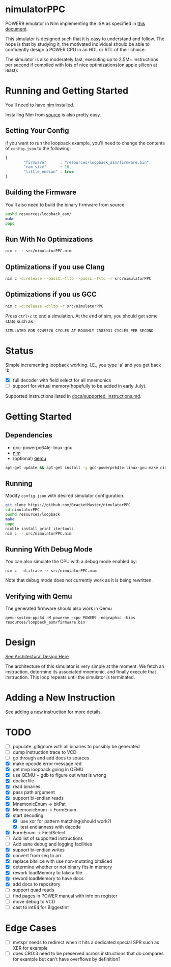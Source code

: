 # nimulatorPPC

POWER9 emulator in Nim implementing the ISA as specified in 
[this document](https://ibm.ent.box.com/s/1hzcwkwf8rbju5h9iyf44wm94amnlcrv).

This simulator is designed such that it is easy to understand and follow.
The hope is that by studying it, the motivated individual should be able
to confidently design a POWER CPU in an HDL or RTL of their choice.

The simulator is also moderately fast, executing up to 2.5M+ instructions
per second if compiled with lots of nice optimizations(on apple silicon
at least):

# Running and Getting Started

You'll need to have [nim](https://nim-lang.org/)
installed.

Installing Nim from [source](https://github.com/nim-lang/Nim)
is also pretty easy.

## Setting Your Config
if you want to run the loopback example, you'll need to change the contents of
``config.json`` to the following:

```js
{
        "firmware"      : "resources/loopback_asm/firmware.bin",
        "ram_size"      : 16,
        "little_endian" : true
}
```

## Building the Firmware
You'll also need to build the binary firmware from source.

```bash
pushd resources/loopback_asm/
make
popd
```

## Run With No Optimizations

```bash
nim c -r src/nimulatorPPC.nim
```

## Optimizations if you use Clang

```bash
nim c -d:release --passC:-flto --passL:-flto -r src/nimulatorPPC
```

## Optimizations if you us GCC
```bash
nim c -d:release -d:lto -r src/nimulatorPPC
```

Press ``ctrl+c`` to end a simulation. At the end of sim, you should
get some stats such as :

``SIMULATED FOR 9249776 CYCLES AT ROUGHLY 2583931 CYCLES PER SECOND``

# Status 
Simple incrementing loopback working. I.E., you type 'a' and you get
back 'b'.

 - [x] full decoder with field select for all mnemonics
 - [ ] support for virtual memory(hopefully to be added in early July).

Supported instructions listed in 
[docs/supported_instructions.md](docs/supported_instructions.md).

# Getting Started
## Dependencies
 - gcc-powerpc64le-linux-gnu
 - [nim](https://nim-lang.org/install.html)
 - (optional) [qemu](https://wiki.qemu.org/Documentation/Platforms/PowerPC)
```bash
apt-get update && apt-get install -y gcc-powerpc64le-linux-gnu make nim
```

## Running
Modify ``config.json`` with desired simulator configuration.

```bash
git clone https://github.com/BracketMaster/nimulatorPPC
cd nimulatorPPC
pushd resources/loopback
make
popd
nimble install print itertools
nim c -r src/nimulatorPPC.nim
```

## Running With Debug Mode

You can also simulate the CPU with a debug mode enabled by:

```
nim c  -d:itrace -r src/nimulatorPPC.nim
```

Note that debug mode does not currently work as it is being
rewritten.

## Verifying with Qemu
The generated firmware should also work in Qemu

```
qemu-system-ppc64 -M powernv -cpu POWER9 -nographic -bios resources/loopback_asm/firmware.bin
```

# Design

[See Architectural Design Here](docs/rendered/architecture.pdf)

The architecture of this simulator is very simple at the moment.
We fetch an instruction, determine its associated mnemonic, and finally
execute that instruction. This loop repeats until the simulator is 
terminated.

# Adding a New Instruction

See [adding a new instruction](docs/adding_a_new_instruction.md) for more
details.

# TODO

 - [ ] populate .gitignore with all binaries to possibly be generated
 - [ ] dump instruction trace to VCD
 - [ ] go through and add docs to sources
 - [x] make opcode error message red
 - [x] get mvp loopback going in QEMU
 - [x] use QEMU + gdb to figure out what is wrong
 - [x] dockerfile
 - [x] read binaries
 - [x] pass path argument
 - [x] support bi-endian reads
 - [x] MnemonicEnum -> bitPat
 - [x] MnemonicEnum -> FormEnum
 - [x] start decoding
    - [x] use xor for pattern matching(should work?)
    - [x] test endianness with decode
 - [x] FormEnum -> FieldSelect
 - [ ] Add list of supported instructions
 - [ ] Add sane debug and logging facilities
 - [x] support bi-endian writes
 - [x] convert from seq to arr
 - [x] replace bitslice with use non-mutating bitsliced
 - [x] determine whether or not binary fits in memory
 - [x] rework loadMemory to take a file
 - [x] reword loadMemory to have docs
 - [x] add docs to repository
 - [ ] support quad reads
 - [ ] find pages in POWER manual with info on register 
 - [ ] move debug to VCD
 - [ ] cast to int64 for BiggestInt

# Edge Cases

 - [ ] mvtspr needs to redirect when it hits a dedicated special SPR
 such as XER for example
 - [ ] does CRO:3 need to be preserved across instructions that do compares
 for example but can't have overflows by definition?